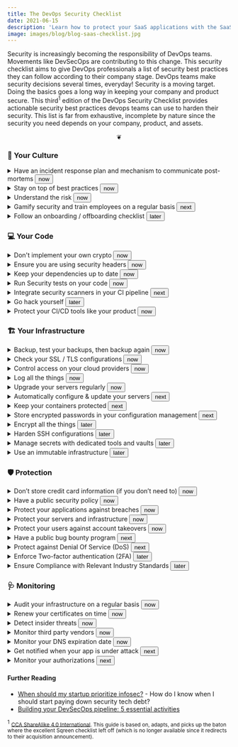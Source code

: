 ```yaml
---
title: The DevOps Security Checklist
date: 2021-06-15
description: 'Learn how to protect your SaaS applications with the SaaS CTO security checklist. Doing the basics goes a long way in keeping your company and product secure.'
image: images/blog/blog-saas-checklist.jpg
---
```


Security is increasingly becoming the responsibility of DevOps teams. Movements like DevSecOps are contributing to this change. This security checklist aims to give DevOps professionals a list of security best practices they can follow according to their company stage. DevOps teams make security decisions several times, everyday! Security is a moving target.  Doing the basics goes a long way in keeping your company and product secure. This third<sup>1</sup> edition of the DevOps Security Checklist provides actionable security best practices devops teams can use to harden their security.  This list is far from exhaustive, incomplete by nature since the security you need depends on your company, product, and assets.

<div onclick="document.body.querySelectorAll('details').forEach((e) => (e.hasAttribute('open')) ? e.removeAttribute('open') : e.setAttribute('open',true))"><center>&#x2766;</center></div>

### 🚀 Your Culture
<details><summary>Have an incident response plan and mechanism to communicate post-mortems <button class=stage>now</button> </summary>

It is not a question of "if" but "when". Evaluate your risks, prepare a proper action plan in case of a breach and communicate properly after the fact.

https://blog.serverdensity.com/how-to-write-a-postmortem/

https://codeascraft.com/2012/05/22/blameless-postmortems/

https://blog.sqreen.io/cybersecurity-risk-assessment-for-startup-cto/

</details>

<details><summary> Stay on top of best practices
 <button class=stage>now
</button></summary>

DevOps is an ever-changing landscape. Ensure that you stay up to date in terms of new technologies, vulnerabilities or best practices.

[https://aws.amazon.com/whitepapers/architecting-for-the-aws-cloud-best-practices/](https://aws.amazon.com/whitepapers/architecting-for-the-aws-cloud-best-practices/)

[https://docs.microsoft.com/en-us/azure/security/azure-security-network-security-best-practices](https://docs.microsoft.com/en-us/azure/security/azure-security-network-security-best-practices)

[http://webopsweekly.com/](http://webopsweekly.com/)

</details><details><summary>Understand the risk
 <button class=stage>now
</button></summary>

The cost of breaches is drastically increasing and security should be taken seriously inside an organization. DevOps engineers should play an important role in advocating for better security practices

[http://www.nttcomsecurity.com/us/uploads/documentdatabase/US_Report_Risk_Value_Public_Approved_v2.pdf](http://www.nttcomsecurity.com/us/uploads/documentdatabase/US_Report_Risk_Value_Public_Approved_v2.pdf)

[http://fortune.com/2016/06/15/data-breach-cost-study-ibm/](http://fortune.com/2016/06/15/data-breach-cost-study-ibm/)

[https://www.troyhunt.com/the-emergence-of-historical-mega-breaches/](https://www.troyhunt.com/the-emergence-of-historical-mega-breaches/)

</details><details><summary>Gamify security and train employees on a regular basis
 <button class=stage>next
</button></summary>

Humans are the weakest links in the security chain. DevOps contribute to the security awareness of all the employees in a company. By explaining how an attacker could infiltrate your company, you will increase the awareness and thus minimize the chance of a hack. Don’t forget fishing and spear-fishing attacks.

[https://www.schneier.com/blog/archives/2008/03/the_security_mi_1.html](https://www.schneier.com/blog/archives/2008/03/the_security_mi_1.html)

[http://www.govtech.com/blogs/lohrmann-on-cybersecurity/Ten-Recommendations-for-Security-Awareness-Programs.html](http://www.govtech.com/blogs/lohrmann-on-cybersecurity/Ten-Recommendations-for-Security-Awareness-Programs.html)

[http://lifehacker.com/5933296/how-can-i-protect-against-hackers-who-use-sneaky-social-engineering-techniques-to-get-into-my-accounts](http://lifehacker.com/5933296/how-can-i-protect-against-hackers-who-use-sneaky-social-engineering-techniques-to-get-into-my-accounts)

</details><details><summary> Follow an onboarding / offboarding checklist
 <button class=stage>later
</button></summary>

This checklist should contain a list of all the steps you need to enforce when an employee, contractor, intern, etc… joins your company. A similar list can also be used when the someone is leaving your team.

[https://www.rippling.com/](https://www.rippling.com/)

[https://about.gitlab.com/handbook/general-onboarding/](https://about.gitlab.com/handbook/general-onboarding/)

[https://about.gitlab.com/handbook/offboarding/](https://about.gitlab.com/handbook/offboarding/)

</details>

### 💻 Your Code
<details><summary>Don't implement your own crypto <button class=stage>now</button></summary>

The problem with cryptography is, that you don’t know you are wrong until you are hacked. So don’t do your own crypto. Use standards instead.

http://crypto.stackexchange.com/questions/43272/why-is-writing-your-own-encryptiondiscouraged

https://download.libsodium.org/doc/

</details>

<details><summary>Ensure you are using security headers
 <button class=stage>now
</button></summary>

Modern browsers support a set of headers dedicated to block certain types of attacks. Make sure you properly implemented all security headers. Don’t forget about the CSP.

[https://securityheaders.io/](https://securityheaders.io/)

[https://blog.appcanary.com/2017/http-security-headers.html](https://blog.appcanary.com/2017/http-security-headers.html)

</details><details><summary>Keep your dependencies up to date
 <button class=stage>now
</button></summary>

Third-party libraries can put your application at risk. Make sure you track your vulnerable packages and update them regularly.

[https://pyup.io/](https://pyup.io/)

[https://snyk.io/](https://snyk.io/)

[https://nodesource.com/products/certified-modules](https://nodesource.com/products/certified-modules)

</details><details><summary>Run Security tests on your code
 <button class=stage>now
</button></summary>

Static Application Security Testing (SAST) is an easy and fast way to find security vulnerabilities in your code. You can enforce SAST security checks in your CI, but be aware of the high number of false positives that can frustrate developers.

[https://www.owasp.org/index.php/Source_Code_Analysis_Tools](https://www.owasp.org/index.php/Source_Code_Analysis_Tools)

[https://github.com/mre/awesome-static-analysis](https://github.com/mre/awesome-static-analysis)

[https://docs.travis-ci.com/user/coverity-scan](https://docs.travis-ci.com/user/coverity-scan)

</details><details><summary>Integrate security scanners in your CI pipeline
 <button class=stage>next
</button></summary>

Integrate a Dynamic Application Security Testing (DAST) tool in your CI, but just like SAST be aware of the high number of false positives.

[http://www.arachni-scanner.com/](http://www.arachni-scanner.com/)

[https://www.owasp.org/index.php/OWASP_Zed_Attack_Proxy_Project](https://www.owasp.org/index.php/OWASP_Zed_Attack_Proxy_Project)

[https://www.acunetix.com/vulnerability-scanner/](https://www.acunetix.com/vulnerability-scanner/)

</details><details><summary>Go hack yourself
 <button class=stage>later
</button></summary>

If your company doesn’t have yet a structured security team, help create a multidisciplinary Red Team to stress your application and infrastructure. Providing an easy environment for the Red Team to attack the application should be part of the scope of DevOps.

[http://www.devsecops.org/blog/2015/12/10/red-team-pwning-the-hearts-and-minds-one-ticket-at-a-time](http://www.devsecops.org/blog/2015/12/10/red-team-pwning-the-hearts-and-minds-one-ticket-at-a-time)

</details><details><summary>Protect your CI/CD tools like your product
 <button class=stage>now
</button></summary>

Your continuous deployment pipeline is the backbone of your IT. Security should be checked at each step. Your CI builds should fail if you detect a security vulnerability. Store your CI configuration for traceability and audit.

[https://wiki.jenkins-ci.org/display/JENKINS/JobConfigHistory+Plugin](https://wiki.jenkins-ci.org/display/JENKINS/JobConfigHistory+Plugin)

[https://www.slideshare.net/kponiatowski/if-cicd-teams-have-time-for-security-so-do-you](https://www.slideshare.net/kponiatowski/if-cicd-teams-have-time-for-security-so-do-you)

</details>

### 🏗 Your Infrastructure
<details><summary>Backup, test your backups, then backup again <button class=stage>now</button></summary>

Backup all your critical assets. Ensure that you attempt to restore your backups frequently so you can guarantee that they’re working as intended. S3 is a very cheap and effective way to backup your assets. Instrument monitoring to ensure backups and restoration verification are working as intended. Research whether offsite and encrypted backups make sense for your product, infrastructure, and regulatory concerns (PII and user data retention).

MongoDB Backup: https://docs.mongodb.com/manual/core/backups/

Postgresql: https://www.postgresql.org/docs/current/static/backup.html

Linux: http://www.tecmint.com/linux-system-backup-tools/

https://www.dataone.org/best-practices/ensure-integrity-and-accessibility-whenmaking-backups-data

https://docs.aws.amazon.com/AmazonRDS/latest/UserGuide/USER_WorkingWithAutomatedBackups.html

https://aws.amazon.com/getting-started/backup-files-to-amazon-s3/

https://www.tarsnap.com/

https://quay.io/


</details>

<details><summary>Check your SSL / TLS configurations
 <button class=stage>now
</button></summary>

Use free tools to scan your infrastructure regularly and make sure the SSL configurations are correct.

[https://observatory.mozilla.org/](https://observatory.mozilla.org/)

[https://www.ssllabs.com/](https://www.ssllabs.com/)

[https://diogomonica.com/2015/12/29/from-double-f-to-double-a/](https://diogomonica.com/2015/12/29/from-double-f-to-double-a/)

</details><details><summary>Control access on your cloud providers
 <button class=stage>now
</button></summary>

The best way to protect your services (database, file storage) is to not use passwords at all. Use the built-in Identity and Access Management (IAM) functions to securely control access to your ressources.

[http://docs.aws.amazon.com/IAM/latest/UserGuide/introduction.html](http://docs.aws.amazon.com/IAM/latest/UserGuide/introduction.html)

[https://cloud.google.com/compute/docs/access/create-enable-service-accounts-for-instances](https://cloud.google.com/compute/docs/access/create-enable-service-accounts-for-instances)

</details><details><summary>Log all the things
 <button class=stage>now
</button></summary>

Infrastructure logs and application logs are your most precious allies for investigating a data breach. Make sure your logs are stored somewhere safe and central. Also make sure you whitelist- or blacklist-specific incoming data to avoid storing personally identifiable information (PII) data.

[https://qbox.io/blog/welcome-to-the-elk-stack-elasticsearch-logstash-kibana](https://qbox.io/blog/welcome-to-the-elk-stack-elasticsearch-logstash-kibana)

[https://www.loggly.com/](https://www.loggly.com/)

</details><details><summary>Upgrade your servers regularly
 <button class=stage>now
</button></summary>

Server packages and libraries are often updated when security vulnerabilities are found. You should update them as soon as a security vulnerability is found.

[https://www.ubuntu.com/usn/](https://www.ubuntu.com/usn/)

[https://help.ubuntu.com/community/AutomaticSecurityUpdates](https://help.ubuntu.com/community/AutomaticSecurityUpdates)

[https://access.redhat.com/security/vulnerabilities](https://access.redhat.com/security/vulnerabilities)

</details><details><summary>Automatically configure & update your servers
 <button class=stage>next
</button></summary>

An automated configuration management tool helps you ensure that your servers are updated and secured.

**Chef:** [https://learn.chef.io/tutorials/](https://learn.chef.io/tutorials/)

**Puppet:** [https://www.digitalocean.com/community/tutorials/how-to-install-puppet-4-in-a-master-agent-setup-on-ubuntu-14-04](https://www.digitalocean.com/community/tutorials/how-to-install-puppet-4-in-a-master-agent-setup-on-ubuntu-14-04)

**Ansible:** [http://docs.ansible.com/ansible/intro_getting_started.html](http://docs.ansible.com/ansible/intro_getting_started.html)

**Salt:** [https://docs.saltstack.com/en/latest/topics/tutorials/walkthrough.html](https://docs.saltstack.com/en/latest/topics/tutorials/walkthrough.html)

</details><details><summary>Keep your containers protected
 <button class=stage>next
</button></summary>

Use Docker (or Kubernetes), and ensure that they are patched and secure.
Use tools to automatically update and scan your containers for security vulnerabilities.

[https://www.docker.com/docker-security](https://www.docker.com/docker-security)

[https://docs.docker.com/docker-cloud/builds/image-scan/](https://docs.docker.com/docker-cloud/builds/image-scan/)

[https://jpetazzo.github.io/2015/05/27/docker-images-vulnerabilities/](https://jpetazzo.github.io/2015/05/27/docker-images-vulnerabilities/)

[https://www.slideshare.net/MichaelCherny/security-best-practices-for-kubernetes-deployment](https://www.slideshare.net/MichaelCherny/security-best-practices-for-kubernetes-deployment)

</details><details><summary>Store encrypted passwords in your configuration management
 <button class=stage>next
</button></summary>

Storing passwords (like databases ones) can be done on a dedicated database with restricted access. An other solution is to store them encrypted in your Source Code Management (SCM) system. That way, you just need the master key to decrypt them.

**Chef:** [https://github.com/chef/chef-vault](https://github.com/chef/chef-vault)

**Puppet:** [https://puppet.com/blog/encrypt-your-data-using-hiera-eyaml](https://puppet.com/blog/encrypt-your-data-using-hiera-eyaml)

**Salt:** [https://docs.saltstack.com/en/latest/ref/renderers/all/salt.renderers.gpg.html](https://docs.saltstack.com/en/latest/ref/renderers/all/salt.renderers.gpg.html)

**Ansible:** [http://docs.ansible.com/ansible/playbooks_vault.html](http://docs.ansible.com/ansible/playbooks_vault.html)

</details><details><summary>Encrypt all the things
 <button class=stage>later
</button></summary>

SSL performance problems are a myth and you don’t have any good reasons not to use SSL on all your public services.

[https://letsencrypt.org/](https://letsencrypt.org/)

[https://certbot.eff.org/](https://certbot.eff.org/)

[https://www.digitalocean.com/community/tutorials/how-to-secure-nginx-with-let-s-encrypt-on-ubuntu-14-04](https://www.digitalocean.com/community/tutorials/how-to-secure-nginx-with-let-s-encrypt-on-ubuntu-14-04)

[https://www.digitalocean.com/community/tutorials/how-to-secure-apache-with-let-s-encrypt-on-ubuntu-14-04](https://www.digitalocean.com/community/tutorials/how-to-secure-apache-with-let-s-encrypt-on-ubuntu-14-04)

</details><details><summary>Harden SSH configurations
 <button class=stage>later
</button></summary>

SSH is the defacto remote login mechanism on Linux environments. It’s also the de facto penetration vector for hackers. Make sure you have proper  SSH configurations.

[https://devops.profitbricks.com/tutorials/secure-the-ssh-server-on-ubuntu/](https://devops.profitbricks.com/tutorials/secure-the-ssh-server-on-ubuntu/)

[https://www.digitalocean.com/community/tutorials/how-to-set-up-ssh-keys--2](https://www.digitalocean.com/community/tutorials/how-to-set-up-ssh-keys--2)

</details><details><summary>Manage secrets with dedicated tools and vaults
 <button class=stage>later
</button></summary>

When you need to store cryptographic secrets (other than database password, TLS certificate, …) and perform encryption with them, you should use dedicated tools. This way the cryptographic secret never leaves the tool and you get auditing features.

[https://www.vaultproject.io/](https://www.vaultproject.io/)

[https://github.com/square/keywhiz](https://github.com/square/keywhiz)

[https://aws.amazon.com/cloudhsm/](https://aws.amazon.com/cloudhsm/)

[https://aws.amazon.com/kms/](https://aws.amazon.com/kms/)

</details><details><summary>Use an immutable infrastructure
 <button class=stage>later
</button></summary>

Use immutable infrastructures to avoid having to manage and update your servers.

[https://martinfowler.com/bliki/ImmutableServer.html](https://martinfowler.com/bliki/ImmutableServer.html)

[https://hackernoon.com/configuration-management-is-an-antipattern-e677e34be64c#.n68b1i3eo](https://hackernoon.com/configuration-management-is-an-antipattern-e677e34be64c#.n68b1i3eo)

</details>

### 🛡️ Protection
<details><summary>Don’t store credit card information (if you don’t need to) <button class=stage>now</button></summary>

Use third-party services to store credit card information to avoid having to manage and protect them.


https://stripe.com/

https://www.braintreepayments.com

https://www.pcisecuritystandards.org/pdfs/pciscc_ten_common_myths.pdf

https://medium.com/@folsen/accepting-payments-is-getting-harder-1b2f342e4ea#.897akko4q

</details>

<details><summary>Have a public security policy
 <button class=stage>now
</button></summary>

This is a page on your corporate website describing how you plan to respond to external security reports. You should advise you support [responsible disclosure](https://en.wikipedia.org/wiki/Responsible_disclosure). Keep in mind that most of the reports that you receive probably won't be relevant.

[https://www.intercom.com/security ](https://www.intercom.com/security )

[https://www.zendesk.com/product/zendesk-security/ ](https://www.zendesk.com/product/zendesk-security/ )

[https://www.apple.com/support/security/](https://www.apple.com/support/security/)

</details><details><summary>Protect your applications against breaches
 <button class=stage>now
</button></summary>

Detect and block attacks in real-time using a protection solution. All the OWASP top-10 vulnerabilities (SQL injections, NoSQL injections, cross-site scripting attacks, code/command injections, etc.) are covered.

[https://en.wikipedia.org/wiki/Web_application_firewall](https://en.wikipedia.org/wiki/Web_application_firewall)

</details><details><summary>Protect your servers and infrastructure
 <button class=stage>now
</button></summary>

Your servers will be scanned in order to fingerprint your application and locate open services, misconfiguration, etc. You can setup tools to keep these scanners away from your servers.

[https://www.digitalocean.com/community/tutorials/how-to-protect-ssh-with-fail2ban-on-ubuntu-14-04](https://www.digitalocean.com/community/tutorials/how-to-protect-ssh-with-fail2ban-on-ubuntu-14-04)

</details><details><summary>Protect your users against account takeovers
 <button class=stage>now
</button></summary>

Account takeovers or brute force attacks are easy to setup. You should make sure your users are protected against account takeovers.

[https://www.owasp.org/index.php/Blocking_Brute_Force_Attacks](https://www.owasp.org/index.php/Blocking_Brute_Force_Attacks)

[https://security.stackexchange.com/questions/94432/should-i-implement-incorrect-password-delay-in-a-website-or-a-webservice](https://security.stackexchange.com/questions/94432/should-i-implement-incorrect-password-delay-in-a-website-or-a-webservice)

</details><details><summary>Have a public bug bounty program
 <button class=stage>next
</button></summary>

A bug bounty program will allow external hackers to report vulnerabilities. Most of the bug bounties program set rewards in place. You need security aware people inside your development teams to evaluate any reports you receive.

[https://www.tripwire.com/state-of-security/vulnerability-management/launching-an-efficient-and-cost-effective-bug-bounty-program/](https://www.tripwire.com/state-of-security/vulnerability-management/launching-an-efficient-and-cost-effective-bug-bounty-program/)

[https://www.hackerone.com/](https://www.hackerone.com/)

[https://bountyfactory.io/en/index.html](https://bountyfactory.io/en/index.html)

</details><details><summary>Protect against Denial Of Service (DoS)
 <button class=stage>next
</button></summary>

DoS attacks are meant to break your application and make it unavailable to your customers. Use a specific service to protect your app against Distributed Denial Of Service attacks.

[https://www.akamai.com/](https://www.akamai.com/)

[https://www.cloudflare.com/ddos/](https://www.cloudflare.com/ddos/)

[https://www.ovh.com/us/news/articles/a1171.protection-anti-ddos-service-standard](https://www.ovh.com/us/news/articles/a1171.protection-anti-ddos-service-standard)

</details><details><summary>Enforce Two-factor authentication (2FA)
 <button class=stage>later
</button></summary>

Enforce 2FA on all the services used (whenever possible).

[https://duo.com/](https://duo.com/)

[https://auth0.com/](https://auth0.com/)

[https://nakedsecurity.sophos.com/2016/08/18/nists-new-password-rules-what-you-need-to-know/](https://nakedsecurity.sophos.com/2016/08/18/nists-new-password-rules-what-you-need-to-know/)

</details><details><summary>Ensure Compliance with Relevant Industry Standards
 <button class=stage>later
</button></summary>

Comply to standards to ensure you follow industry best practices and answer your customer needs. But simple compliance will never protect your apps.

[https://cloudsecurityalliance.org/](https://cloudsecurityalliance.org/)

[https://en.wikipedia.org/wiki/ISO/IEC_27001:2013](https://en.wikipedia.org/wiki/ISO/IEC_27001:2013)

[https://en.wikipedia.org/wiki/Payment_Card_Industry_Data_Security_Standard](https://en.wikipedia.org/wiki/Payment_Card_Industry_Data_Security_Standard)

</details>

### 🩺  Monitoring
<details><summary>Audit your infrastructure on a regular basis <button class=stage>now</button></summary>

With cloud providers, it’s easy to start instances and forget about them. You will need to create and maintain a list of your assets (servers, network devices, services exposed etc…), and review it regularly to determine if you still need them, keep them up to date, and ensure that they benefit from your latest deployments.


http://docs.aws.amazon.com/general/latest/gr/aws-security-audit-guide.html

http://searchenterpriselinux.techtarget.com/tip/Creating-an-inventory-with-nmapnetwork-scanning

https://www.goldfiglabs.com/

</details>

<details><summary>Renew your certificates on time
 <button class=stage>now
</button></summary>

You should be using TLS certificates. It can be a hassle to configure and monitor but don’t forget to renew them!

[https://www.ssllabs.com/](https://www.ssllabs.com/)

[https://serverlesscode.com/post/ssl-expiration-alerts-with-lambda/](https://serverlesscode.com/post/ssl-expiration-alerts-with-lambda/)

</details><details><summary>Detect insider threats
 <button class=stage>now
</button></summary>

The most important attacks will come from insider threats. Those can be users or attackers gaining access to privileged user accounts. Make sure you monitor your users to detect attackers before an attack happens.

</details><details><summary>Monitor third party vendors
 <button class=stage>now
</button></summary>

You’re likely to use third party products to manage your servers / payrolls / logs or even just social media. Just like you’re likely to be hacked, they can be too. Make sure you follow the news and react immediately after a breach.

[https://haveibeenpwned.com/](https://haveibeenpwned.com/)

[https://twitter.com/SecurityNewsbot](https://twitter.com/SecurityNewsbot)

</details><details><summary>Monitor your DNS expiration date
 <button class=stage>now
</button></summary>

Just like TLS certificates, DNS can expire. Make sure you monitor your DNS expiration automatically.

[https://github.com/glensc/monitoring-plugin-check_domain](https://github.com/glensc/monitoring-plugin-check_domain)

</details><details><summary>Get notified when your app is under attack
 <button class=stage>next
</button></summary>

You will be attacked. Make sure you have a monitoring system in place that will detect security events targeting your application before it’s too late. Knowing when your application is starting to get massively scanned is key to stop more advanced attacks.

[https://www.linode.com/docs/security/using-fail2ban-for-security#email-alerts](https://www.linode.com/docs/security/using-fail2ban-for-security#email-alerts)

[http://alerta.io/](http://alerta.io/)

</details><details><summary>Monitor your authorizations
 <button class=stage>next
</button></summary>

Be proactive and be alerted when authorizations or keys binary are changed in your production.

[http://techblog.netflix.com/2017/03/netflix-security-monkey-on-google-cloud.html](http://techblog.netflix.com/2017/03/netflix-security-monkey-on-google-cloud.html)

[https://cloudsploit.com/events](https://cloudsploit.com/events)

[http://ossec.github.io/](http://ossec.github.io/)

[https://security.stackexchange.com/a/19386](https://security.stackexchange.com/a/19386)

</details>

#### Further Reading

* [When should my startup prioritize infosec?](https://www.goldfiglabs.com/blog/when-should-my-startup-prioritize-infosec/) - How do I know when I should start paying down security tech debt?
* [Building your DevSecOps pipeline: 5 essential activities](https://www.synopsys.com/blogs/software-security/devsecops-pipeline-checklist/)


<sup>1</sup> <small>[CCA ShareAlike 4.0 International](https://github.com/vikrum/CTOSecurityChecklist/blob/master/LICENSE.md). This guide is based on, adapts, and picks up the baton where the excellent Sqreen checklist left off (which is no longer available since it redirects to their acquisition announcement).</small>


